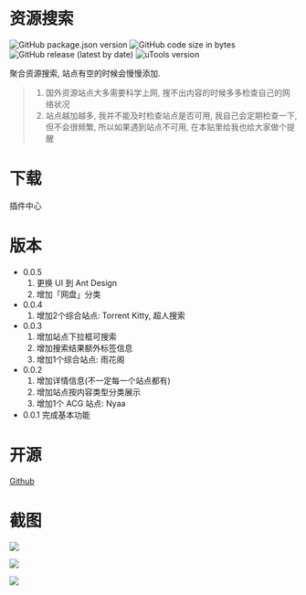 # 资源搜索
![GitHub package.json version](https://img.shields.io/github/package-json/v/LanyuanXiaoyao-Studio/utools-torrent?label=%E4%BB%A3%E7%A0%81%E7%89%88%E6%9C%AC)
![GitHub code size in bytes](https://img.shields.io/github/languages/code-size/LanyuanXiaoyao-Studio/utools-torrent?label=%E4%BB%A3%E7%A0%81%E4%BD%93%E7%A7%AF)
![GitHub release (latest by date)](https://img.shields.io/github/v/release/LanyuanXiaoyao-Studio/utools-torrent?label=%E5%8F%91%E5%B8%83%E7%89%88%E6%9C%AC)
![uTools version](https://img.shields.io/badge/uTools%20%E7%89%88%E6%9C%AC-%3E%3D1.1.3-green)

聚合资源搜索, 站点有空的时候会慢慢添加.

> 1. 国外资源站点大多需要科学上网, 搜不出内容的时候多多检查自己的网络状况
> 2. 站点越加越多, 我并不能及时检查站点是否可用, 我自己会定期检查一下, 但不会很频繁, 所以如果遇到站点不可用, 在本贴里给我也给大家做个提醒

# 下载
插件中心

# 版本
- 0.0.5
  1. 更换 UI 到 Ant Design
  2. 增加「网盘」分类
- 0.0.4
  1. 增加2个综合站点: Torrent Kitty, 超人搜索
- 0.0.3
  1. 增加站点下拉框可搜索
  2. 增加搜索结果额外标签信息
  3. 增加1个综合站点: 雨花阁
- 0.0.2  
  1. 增加详情信息(不一定每一个站点都有)
  2. 增加站点按内容类型分类展示
  3. 增加1个 ACG 站点: Nyaa
- 0.0.1 
完成基本功能

# 开源
[Github](https://github.com/LanyuanXiaoyao-Studio/utools-torrent)

# 截图
![](https://s1.ax1x.com/2020/07/08/UVHJ0I.png)

![](https://s1.ax1x.com/2020/07/08/UVHX9O.png)

![](https://s1.ax1x.com/2020/07/08/UVbMEq.png)
